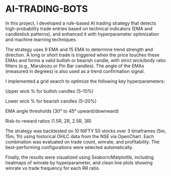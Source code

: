 # AI-TRADING-BOTS
In this project, I developed a rule-based AI trading strategy that detects high-probability trade entries based on technical indicators (EMA and candlestick patterns), and enhanced it with hyperparameter optimization and machine learning techniques.

The strategy uses 9 EMA and 15 EMA to determine trend strength and direction. A long or short trade is triggered when the price touches these EMAs and forms a valid bullish or bearish candle, with strict wick/body ratio filters (e.g., Marubozu or Pin Bar candles). The angle of the EMAs (measured in degrees) is also used as a trend confirmation signal.

I implemented a grid search to optimize the following key hyperparameters:

Upper wick % for bullish candles (5–10%)

Lower wick % for bearish candles (5–20%)

EMA angle thresholds (30° to 45° upward/downward)

Risk-to-reward ratios (1.5R, 2R, 2.5R, 3R)

The strategy was backtested on 10 NIFTY 50 stocks over 3 timeframes (5m, 15m, 1h) using historical OHLC data from the NSE via OpenChart. Each combination was evaluated on trade count, winrate, and profitability. The best-performing configurations were selected automatically.

Finally, the results were visualized using Seaborn/Matplotlib, including heatmaps of winrate by hyperparameter, and clean line plots showing winrate vs trade frequency for each RR ratio.

